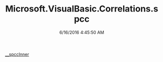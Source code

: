 ﻿---
title: Microsoft.VisualBasic.Correlations.spcc
date: 6/16/2016 4:45:50 AM
---

[__spccInner](T-Microsoft.VisualBasic.Correlations.spcc.__spccInner.html)
